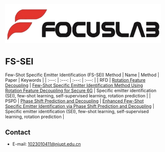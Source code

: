 ![FocusLab](https://github.com/IcedWatermelonJuice/P3MC/blob/main/FocusLab_Logo.png)
# FS-SEI
Few-Shot Specific Emitter Identification (FS-SEI) Method 
| Name | Method | Paper | Keywords |
| :---: | :---: | :---: | :---: |
| RFD | [Rotation Feature Decoupling](./Rotation-Feature-Decoupling) | [Few-Shot Specific Emitter Identification Method Using Rotation Feature Decoupling for Secure 6G](https://ieeexplore.ieee.org/document/10419686) | Specific emitter identification (SEI), few-shot learning, self-supervised learning, rotation prediction |
| PSPD | [Phase Shift Prediction and Decoupling](./PSPD) | [Enhanced Few-Shot Specific Emitter Identification via Phase Shift Prediction and Decoupling](https://ieeexplore.ieee.org/document/10419686) | Specific emitter identification (SEI), few-shot learning, self-supervised learning, rotation prediction |

## Contact
* E-mail: [1023010411@njupt.edu.cn](mailto:1023010411@njupt.edu.cn)
